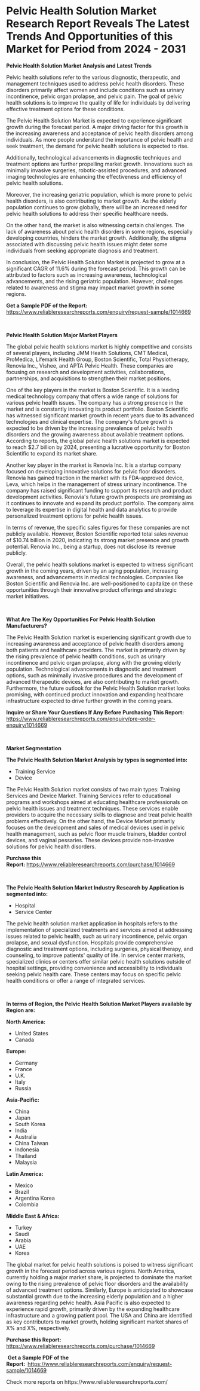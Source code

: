 <p><h1>Pelvic Health Solution Market Research Report Reveals The Latest Trends And Opportunities of this Market for Period from 2024 - 2031</h1></p><p><strong>Pelvic Health Solution Market Analysis and Latest Trends</strong></p>
<p><p>Pelvic health solutions refer to the various diagnostic, therapeutic, and management techniques used to address pelvic health disorders. These disorders primarily affect women and include conditions such as urinary incontinence, pelvic organ prolapse, and pelvic pain. The goal of pelvic health solutions is to improve the quality of life for individuals by delivering effective treatment options for these conditions.</p><p>The Pelvic Health Solution Market is expected to experience significant growth during the forecast period. A major driving factor for this growth is the increasing awareness and acceptance of pelvic health disorders among individuals. As more people understand the importance of pelvic health and seek treatment, the demand for pelvic health solutions is expected to rise.</p><p>Additionally, technological advancements in diagnostic techniques and treatment options are further propelling market growth. Innovations such as minimally invasive surgeries, robotic-assisted procedures, and advanced imaging technologies are enhancing the effectiveness and efficiency of pelvic health solutions.</p><p>Moreover, the increasing geriatric population, which is more prone to pelvic health disorders, is also contributing to market growth. As the elderly population continues to grow globally, there will be an increased need for pelvic health solutions to address their specific healthcare needs.</p><p>On the other hand, the market is also witnessing certain challenges. The lack of awareness about pelvic health disorders in some regions, especially developing countries, hinders the market growth. Additionally, the stigma associated with discussing pelvic health issues might deter some individuals from seeking appropriate diagnosis and treatment.</p><p>In conclusion, the Pelvic Health Solution Market is projected to grow at a significant CAGR of 11.6% during the forecast period. This growth can be attributed to factors such as increasing awareness, technological advancements, and the rising geriatric population. However, challenges related to awareness and stigma may impact market growth in some regions.</p></p>
<p><strong>Get a Sample PDF of the Report:&nbsp;</strong> <a href="https://www.reliableresearchreports.com/enquiry/request-sample/1014669">https://www.reliableresearchreports.com/enquiry/request-sample/1014669</a></p>
<p>&nbsp;</p>
<p><strong>Pelvic Health Solution Major Market Players</strong></p>
<p><p>The global pelvic health solutions market is highly competitive and consists of several players, including JMM Health Solutions, CMT Medical, ProMedica, Lifemark Health Group, Boston Scientific, Total Physiotherapy, Renovia Inc., Vishee, and APTA Pelvic Health. These companies are focusing on research and development activities, collaborations, partnerships, and acquisitions to strengthen their market positions.</p><p>One of the key players in the market is Boston Scientific. It is a leading medical technology company that offers a wide range of solutions for various pelvic health issues. The company has a strong presence in the market and is constantly innovating its product portfolio. Boston Scientific has witnessed significant market growth in recent years due to its advanced technologies and clinical expertise. The company's future growth is expected to be driven by the increasing prevalence of pelvic health disorders and the growing awareness about available treatment options. According to reports, the global pelvic health solutions market is expected to reach $2.7 billion by 2024, presenting a lucrative opportunity for Boston Scientific to expand its market share.</p><p>Another key player in the market is Renovia Inc. It is a startup company focused on developing innovative solutions for pelvic floor disorders. Renovia has gained traction in the market with its FDA-approved device, Leva, which helps in the management of stress urinary incontinence. The company has raised significant funding to support its research and product development activities. Renovia's future growth prospects are promising as it continues to innovate and expand its product portfolio. The company aims to leverage its expertise in digital health and data analytics to provide personalized treatment options for pelvic health issues.</p><p>In terms of revenue, the specific sales figures for these companies are not publicly available. However, Boston Scientific reported total sales revenue of $10.74 billion in 2020, indicating its strong market presence and growth potential. Renovia Inc., being a startup, does not disclose its revenue publicly.</p><p>Overall, the pelvic health solutions market is expected to witness significant growth in the coming years, driven by an aging population, increasing awareness, and advancements in medical technologies. Companies like Boston Scientific and Renovia Inc. are well-positioned to capitalize on these opportunities through their innovative product offerings and strategic market initiatives.</p></p>
<p>&nbsp;</p>
<p><strong>What Are The Key Opportunities For Pelvic Health Solution Manufacturers?</strong></p>
<p><p>The Pelvic Health Solution market is experiencing significant growth due to increasing awareness and acceptance of pelvic health disorders among both patients and healthcare providers. The market is primarily driven by the rising prevalence of pelvic health conditions, such as urinary incontinence and pelvic organ prolapse, along with the growing elderly population. Technological advancements in diagnostic and treatment options, such as minimally invasive procedures and the development of advanced therapeutic devices, are also contributing to market growth. Furthermore, the future outlook for the Pelvic Health Solution market looks promising, with continued product innovation and expanding healthcare infrastructure expected to drive further growth in the coming years.</p></p>
<p><strong>Inquire or Share Your Questions If Any Before Purchasing This Report:</strong> <a href="https://www.reliableresearchreports.com/enquiry/pre-order-enquiry/1014669">https://www.reliableresearchreports.com/enquiry/pre-order-enquiry/1014669</a></p>
<p>&nbsp;</p>
<p><strong>Market Segmentation</strong></p>
<p><strong>The Pelvic Health Solution Market Analysis by types is segmented into:</strong></p>
<p><ul><li>Training Service</li><li>Device</li></ul></p>
<p><p>The Pelvic Health Solution market consists of two main types: Training Services and Device Market. Training Services refer to educational programs and workshops aimed at educating healthcare professionals on pelvic health issues and treatment techniques. These services enable providers to acquire the necessary skills to diagnose and treat pelvic health problems effectively. On the other hand, the Device Market primarily focuses on the development and sales of medical devices used in pelvic health management, such as pelvic floor muscle trainers, bladder control devices, and vaginal pessaries. These devices provide non-invasive solutions for pelvic health disorders.</p></p>
<p><strong>Purchase this Report:&nbsp;</strong><a href="https://www.reliableresearchreports.com/purchase/1014669">https://www.reliableresearchreports.com/purchase/1014669</a></p>
<p>&nbsp;</p>
<p><strong>The Pelvic Health Solution Market Industry Research by Application is segmented into:</strong></p>
<p><ul><li>Hospital</li><li>Service Center</li></ul></p>
<p><p>The pelvic health solution market application in hospitals refers to the implementation of specialized treatments and services aimed at addressing issues related to pelvic health, such as urinary incontinence, pelvic organ prolapse, and sexual dysfunction. Hospitals provide comprehensive diagnostic and treatment options, including surgeries, physical therapy, and counseling, to improve patients' quality of life. In service center markets, specialized clinics or centers offer similar pelvic health solutions outside of hospital settings, providing convenience and accessibility to individuals seeking pelvic health care. These centers may focus on specific pelvic health conditions or offer a range of integrated services.</p></p>
<p>&nbsp;</p>
<p><strong>In terms of Region, the Pelvic Health Solution Market Players available by Region are:</strong></p>
<p>
    <p> <strong> North America: </strong>
        <ul>
            <li>United States</li>
            <li>Canada</li>
        </ul>
        </p> 
    <p> <strong> Europe: </strong>
        <ul>
            <li>Germany</li>
            <li>France</li>
            <li>U.K.</li>
            <li>Italy</li>
            <li>Russia</li>
        </ul>
        </p> 
    <p> <strong> Asia-Pacific: </strong>
        <ul>
            <li>China</li>
            <li>Japan</li>
            <li>South Korea</li>
            <li>India</li>
            <li>Australia</li>
            <li>China Taiwan</li>
            <li>Indonesia</li>
            <li>Thailand</li>
            <li>Malaysia</li>
        </ul>
        </p> 
    <p> <strong> Latin America: </strong>
        <ul>
            <li>Mexico</li>
            <li>Brazil</li>
            <li>Argentina Korea</li>
            <li>Colombia</li>
        </ul>
        </p> 
    <p> <strong> Middle East & Africa: </strong>
        <ul>
            <li>Turkey</li>
            <li>Saudi</li>
            <li>Arabia</li>
            <li>UAE</li>
            <li>Korea</li>
        </ul>
    </p>
    </p>
<p><p>The global market for pelvic health solutions is poised to witness significant growth in the forecast period across various regions. North America, currently holding a major market share, is projected to dominate the market owing to the rising prevalence of pelvic floor disorders and the availability of advanced treatment options. Similarly, Europe is anticipated to showcase substantial growth due to the increasing elderly population and a higher awareness regarding pelvic health. Asia Pacific is also expected to experience rapid growth, primarily driven by the expanding healthcare infrastructure and a growing patient pool. The USA and China are identified as key contributors to market growth, holding significant market shares of X% and X%, respectively.</p></p>
<p><strong>Purchase this Report: </strong><a href="https://www.reliableresearchreports.com/purchase/1014669">https://www.reliableresearchreports.com/purchase/1014669</a></p>
<p>&nbsp;<strong>Get a Sample PDF of the Report:&nbsp;&nbsp;</strong><a href="https://www.reliableresearchreports.com/enquiry/request-sample/1014669">https://www.reliableresearchreports.com/enquiry/request-sample/1014669</a></p>
<p><strong></strong></p>
<p>Check more reports on https://www.reliableresearchreports.com/</p>